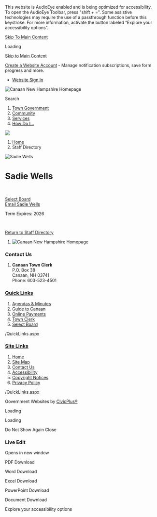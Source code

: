 This website is AudioEye enabled and is being optimized for accessibility. To open the AudioEye Toolbar, press "shift + =". Some assistive technologies may require the use of a passthrough function before this keystroke. For more information, activate the button labeled “Explore your accessibility options”.

[Skip To Main Content](https://www.canaannh.gov/directory.aspx?EID=83%2F)

Loading

[Skip to Main Content](https://www.canaannh.gov/directory.aspx?EID=83%2F)

[Create a Website Account](https://www.canaannh.gov/MyAccount/ProfileCreate) - Manage notification subscriptions, save form progress and more.   

- [Website Sign In](https://www.canaannh.gov/MyAccount)

![Canaan New Hampshire Homepage](https://www.canaannh.gov/ImageRepository/Document?documentID=88)

Search

1. [Town Government](https://www.canaannh.gov/27/Town-Government)
2. [Community](https://www.canaannh.gov/31/Community)
3. [Services](https://www.canaannh.gov/101/Services)
4. [How Do I...](https://www.canaannh.gov/9/How-Do-I)

<!--THE END-->

![](https://www.canaannh.gov/ImageRepository/Document?documentID=91)

1. [Home](https://www.canaannh.gov)
2. Staff Directory

![Sadie Wells](https://www.canaannh.gov/ImageRepository/Document?documentID=1026)

# Sadie Wells

 

[Select Board](https://www.canaannh.gov/Directory.aspx?DID=35)  
[Email Sadie Wells](mailto:swells.nh@outlook.com)

Term Expires: 2026

 

[Return to Staff Directory](https://www.canaannh.gov/Directory.aspx)

1. ![Canaan New Hampshire Homepage](https://www.canaannh.gov/ImageRepository/Document?documentId=98)

### Contact Us

1. **Canaan Town Clerk**  
   P.O. Box 38  
   Canaan, NH 03741  
   Phone: 603-523-4501

### [Quick Links](https://www.canaannh.gov/QuickLinks.aspx?CID=15)

1. [Agendas &amp; Minutes](https://www.canaannh.gov/agendacenter)
2. [Guide to Canaan](https://www.canaannh.gov/160)
3. [Online Payments](https://pay.eb2gov.com/canaannh)
4. [Town Clerk](https://www.canaannh.gov/200)
5. [Select Board](https://www.canaannh.gov/224)

/QuickLinks.aspx

### [Site Links](https://www.canaannh.gov/QuickLinks.aspx?CID=16)

1. [Home](https://www.canaannh.gov)
2. [Site Map](https://www.canaannh.gov/sitemap)
3. [Contact Us](https://www.canaannh.gov/directory.aspx)
4. [Accessibility](https://www.canaannh.gov/site/accessibility)
5. [Copyright Notices](https://www.canaannh.gov/copyright)
6. [Privacy Policy](https://www.canaannh.gov/site/privacy)

/QuickLinks.aspx

Government Websites by [CivicPlus®](https://connect.civicplus.com/referral)

Loading

Loading

Do Not Show Again Close

### Live Edit

Opens in new window

PDF Download

Word Download

Excel Download

PowerPoint Download

Document Download

Explore your accessibility options